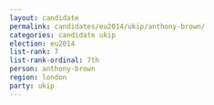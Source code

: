 ```yaml
---
layout: candidate
permalink: candidates/eu2014/ukip/anthony-brown/
categories: candidate ukip
election: eu2014
list-rank: 7
list-rank-ordinal: 7th
person: anthony-brown
region: london
party: ukip
---
```

